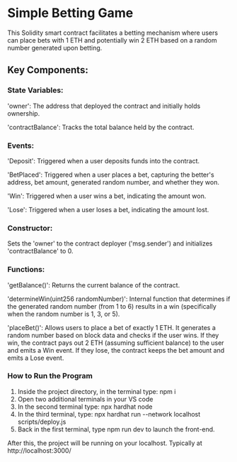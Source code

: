 # Simple Betting Game

This Solidity smart contract facilitates a betting mechanism where users can place bets with 1 ETH and potentially win 2 ETH based on a random number generated upon betting.

## Key Components:

### State Variables:
'owner': The address that deployed the contract and initially holds ownership.

'contractBalance': Tracks the total balance held by the contract.

### Events:
'Deposit': Triggered when a user deposits funds into the contract.

'BetPlaced': Triggered when a user places a bet, capturing the better's address, bet amount, generated random number, and whether they won.

'Win': Triggered when a user wins a bet, indicating the amount won.

'Lose': Triggered when a user loses a bet, indicating the amount lost.

### Constructor:
Sets the 'owner' to the contract deployer ('msg.sender') and initializes 'contractBalance' to 0.

### Functions:
'getBalance()': Returns the current balance of the contract.

'determineWin(uint256 randomNumber)': Internal function that determines if the generated random number (from 1 to 6) results in a win (specifically when the random number is 1, 3, or 5).

'placeBet()': Allows users to place a bet of exactly 1 ETH. It generates a random number based on block data and checks if the user wins. If they win, the contract pays out 2 ETH (assuming sufficient balance) to the user and emits a Win event. If they lose, the contract keeps the bet amount and emits a Lose event.

### How to Run the Program

1. Inside the project directory, in the terminal type: npm i
2. Open two additional terminals in your VS code
3. In the second terminal type: npx hardhat node
4. In the third terminal, type: npx hardhat run --network localhost scripts/deploy.js
5. Back in the first terminal, type npm run dev to launch the front-end.

After this, the project will be running on your localhost. 
Typically at http://localhost:3000/
